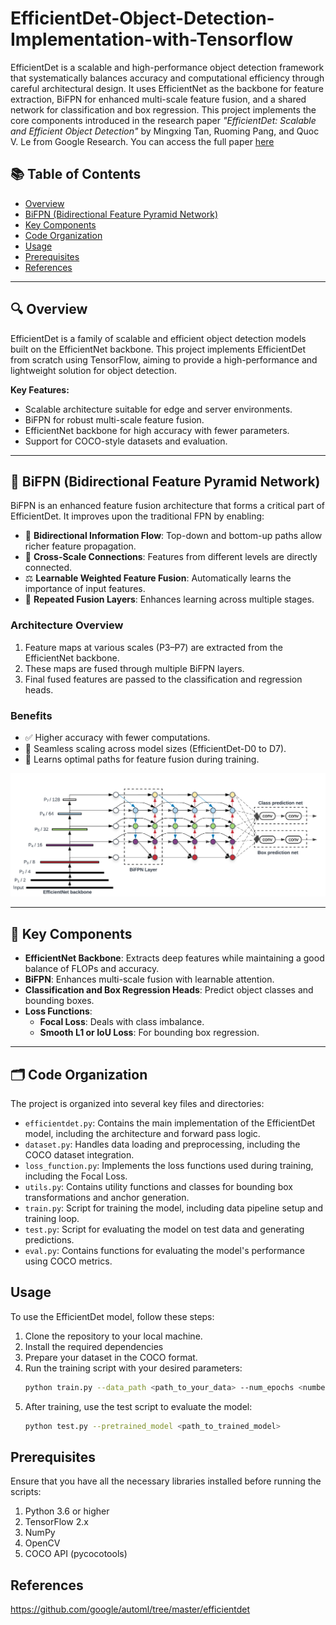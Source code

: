 # EfficientDet-Object-Detection-Implementation-with-Tensorflow
EfficientDet is a scalable and high-performance object detection framework that systematically balances accuracy and computational efficiency through careful architectural design. It uses EfficientNet as the backbone for feature extraction, BiFPN for enhanced multi-scale feature fusion, and a shared network for classification and box regression. This project implements the core components introduced in the research paper *"EfficientDet: Scalable and Efficient Object Detection"* by Mingxing Tan, Ruoming Pang, and Quoc V. Le from Google Research. You can access the full paper [here](https://arxiv.org/abs/1911.09070)

## 📚 Table of Contents

- [Overview](#overview)
- [BiFPN (Bidirectional Feature Pyramid Network)](#bifpn-bidirectional-feature-pyramid-network)
- [Key Components](#key-components)
- [Code Organization](#code-organization)
- [Usage](#usage)
- [Prerequisites](#prerequisites)
- [References](#references)

---

## 🔍 Overview

EfficientDet is a family of scalable and efficient object detection models built on the EfficientNet backbone. This project implements EfficientDet from scratch using TensorFlow, aiming to provide a high-performance and lightweight solution for object detection.

**Key Features:**

- Scalable architecture suitable for edge and server environments.
- BiFPN for robust multi-scale feature fusion.
- EfficientNet backbone for high accuracy with fewer parameters.
- Support for COCO-style datasets and evaluation.

---

## 🔁 BiFPN (Bidirectional Feature Pyramid Network)

BiFPN is an enhanced feature fusion architecture that forms a critical part of EfficientDet. It improves upon the traditional FPN by enabling:

- 🔁 **Bidirectional Information Flow**: Top-down and bottom-up paths allow richer feature propagation.
- 🔗 **Cross-Scale Connections**: Features from different levels are directly connected.
- ⚖️ **Learnable Weighted Feature Fusion**: Automatically learns the importance of input features.
- 🔁 **Repeated Fusion Layers**: Enhances learning across multiple stages.

### Architecture Overview

1. Feature maps at various scales (P3–P7) are extracted from the EfficientNet backbone.
2. These maps are fused through multiple BiFPN layers.
3. Final fused features are passed to the classification and regression heads.

### Benefits

- ✅ Higher accuracy with fewer computations.
- 🔄 Seamless scaling across model sizes (EfficientDet-D0 to D7).
- 🧠 Learns optimal paths for feature fusion during training.

![BiFPN Architecture](bifpn_image/bifpn.png) <!-- Replace with actual image -->

---

## 🧩 Key Components

- **EfficientNet Backbone**: Extracts deep features while maintaining a good balance of FLOPs and accuracy.
- **BiFPN**: Enhances multi-scale fusion with learnable attention.
- **Classification and Box Regression Heads**: Predict object classes and bounding boxes.
- **Loss Functions**:
  - **Focal Loss**: Deals with class imbalance.
  - **Smooth L1 or IoU Loss**: For bounding box regression.

---

## 🗂 Code Organization
The project is organized into several key files and directories:
- `efficientdet.py`: Contains the main implementation of the EfficientDet model, including the architecture and forward pass logic.
- `dataset.py`: Handles data loading and preprocessing, including the COCO dataset integration.
- `loss_function.py`: Implements the loss functions used during training, including the Focal Loss.
- `utils.py`: Contains utility functions and classes for bounding box transformations and anchor generation.
- `train.py`: Script for training the model, including data pipeline setup and training loop.
- `test.py`: Script for evaluating the model on test data and generating predictions.
- `eval.py`: Contains functions for evaluating the model's performance using COCO metrics.

## Usage
To use the EfficientDet model, follow these steps:
1. Clone the repository to your local machine.
2. Install the required dependencies
3. Prepare your dataset in the COCO format.
4. Run the training script with your desired parameters:
   ```bash
   python train.py --data_path <path_to_your_data> --num_epochs <number_of_epochs>
5. After training, use the test script to evaluate the model:
   ```bash
   python test.py --pretrained_model <path_to_trained_model>

## Prerequisites
Ensure that you have all the necessary libraries installed before running the scripts:

1. Python 3.6 or higher
2. TensorFlow 2.x
4. NumPy
5. OpenCV
6. COCO API (pycocotools)

## References

https://github.com/google/automl/tree/master/efficientdet
